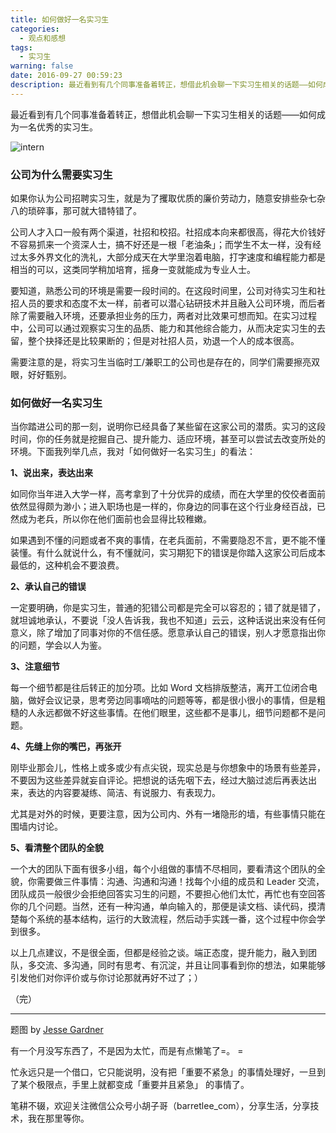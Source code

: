 ```yaml
---
title: 如何做好一名实习生
categories:
  - 观点和感想
tags:
  - 实习生
warning: false
date: 2016-09-27 00:59:23
description: 最近看到有几个同事准备着转正，想借此机会聊一下实习生相关的话题——如何成为一名优秀的实习生。
---
```


最近看到有几个同事准备着转正，想借此机会聊一下实习生相关的话题——如何成为一名优秀的实习生。

<!--more-->

![intern](https://www.barretlee.com/blogimgs/2016/09/27/6c0378f8gw1f87ht68ivnj20p00dwjv5.jpg)<!--<source src="http://ww2.sinaimg.cn/large/6c0378f8gw1f87ht68ivnj20p00dwjv5.jpg">-->

### 公司为什么需要实习生

如果你认为公司招聘实习生，就是为了攫取优质的廉价劳动力，随意安排些杂七杂八的琐碎事，那可就大错特错了。

公司人才入口一般有两个渠道，社招和校招。社招成本向来都很高，得花大价钱好不容易抓来一个资深人士，搞不好还是一根「老油条」；而学生不太一样，没有经过太多外界文化的洗礼，大部分成天在大学里泡着电脑，打字速度和编程能力都是相当的可以，这类同学稍加培育，摇身一变就能成为专业人士。

要知道，熟悉公司的环境是需要一段时间的。在这段时间里，公司对待实习生和社招人员的要求和态度不太一样，前者可以潜心钻研技术并且融入公司环境，而后者除了需要融入环境，还要承担业务的压力，两者对比效果可想而知。在实习过程中，公司可以通过观察实习生的品质、能力和其他综合能力，从而决定实习生的去留，整个抉择还是比较果断的；但是对社招人员，劝退一个人的成本很高。

需要注意的是，将实习生当临时工/兼职工的公司也是存在的，同学们需要擦亮双眼，好好甄别。

### 如何做好一名实习生

当你踏进公司的那一刻，说明你已经具备了某些留在这家公司的潜质。实习的这段时间，你的任务就是挖掘自己、提升能力、适应环境，甚至可以尝试去改变所处的环境。下面我列举几点，我对「如何做好一名实习生」的看法：

**1、说出来，表达出来**

如同你当年进入大学一样，高考拿到了十分优异的成绩，而在大学里的佼佼者面前依然显得颇为渺小；进入职场也是一样的，你身边的同事在这个行业身经百战，已然成为老兵，所以你在他们面前也会显得比较稚嫩。

如果遇到不懂的问题或者不爽的事情，在老兵面前，不需要隐忍不言，更不能不懂装懂。有什么就说什么，有不懂就问，实习期犯下的错误是你踏入这家公司后成本最低的，这种机会不要浪费。

**2、承认自己的错误**

一定要明确，你是实习生，普通的犯错公司都是完全可以容忍的；错了就是错了，就坦诚地承认，不要说「没人告诉我，我也不知道」云云，这种话说出来没有任何意义，除了增加了同事对你的不信任感。愿意承认自己的错误，别人才愿意指出你的问题，学会以人为鉴。

**3、注意细节**

每一个细节都是往后转正的加分项。比如 Word 文档排版整洁，离开工位闭合电脑，做好会议记录，思考旁边同事嘀咕的问题等等，都是很小很小的事情，但是粗糙的人永远都做不好这些事情。在他们眼里，这些都不是事儿，细节问题都不是问题。

**4、先缝上你的嘴巴，再张开**

刚毕业那会儿，性格上或多或少有点尖锐，现实总是与你想象中的场景有些差异，不要因为这些差异就妄自评论。把想说的话先咽下去，经过大脑过滤后再表达出来，表达的内容要凝练、简洁、有说服力、有表现力。

尤其是对外的时候，更要注意，因为公司内、外有一堵隐形的墙，有些事情只能在围墙内讨论。

**5、看清整个团队的全貌**

一个大的团队下面有很多小组，每个小组做的事情不尽相同，要看清这个团队的全貌，你需要做三件事情：沟通、沟通和沟通！找每个小组的成员和 Leader 交流，团队成员一般很少会拒绝回答实习生的问题，不要担心他们太忙，再忙也有空回答你的几个问题。当然，还有一种沟通，单向输入的，那便是读文档、读代码，摸清楚每个系统的基本结构，运行的大致流程，然后动手实践一番，这个过程中你会学到很多。

以上几点建议，不是很全面，但都是经验之谈。端正态度，提升能力，融入到团队，多交流、多沟通，同时有思考、有沉淀，并且让同事看到你的想法，如果能够引发他们对你评价或与你讨论那就再好不过了；）

（完）

---

题图 by [Jesse Gardner](http://ww2.sinaimg.cn/large/6c0378f8gw1f87ht68ivnj20p00dwjv5.jpg)

有一个月没写东西了，不是因为太忙，而是有点懒笔了=。 =

忙永远只是一个借口，它只能说明，没有把「重要不紧急」的事情处理好，一旦到了某个极限点，手里上就都变成「重要并且紧急」 的事情了。

笔耕不辍，欢迎关注微信公众号小胡子哥（barretlee_com），分享生活，分享技术，我在那里等你。
